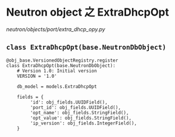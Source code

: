 # Neutron object 之 ExtraDhcpOpt

*neutron/objects/port/extra_dhcp_opy.py*

## `class ExtraDhcpOpt(base.NeutronDbObject)`

```
@obj_base.VersionedObjectRegistry.register
class ExtraDhcpOpt(base.NeutronDbObject):
    # Version 1.0: Initial version
    VERSION = '1.0'

    db_model = models.ExtraDhcpOpt

    fields = {
         'id': obj_fields.UUIDField(),
         'port_id': obj_fields.UUIDField(),
         'opt_name': obj_fields.StringField(),
         'opt_value': obj_fields.StringField(),
         'ip_version': obj_fields.IntegerField(),
    }
```